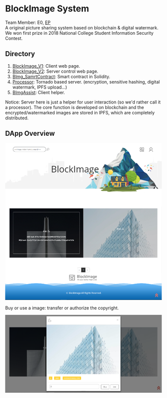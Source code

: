 # BlockImage System
Team Member: E0, [EP](https://github.com/LinkleYping)<br>
A original picture sharing system based on blockchain & digital watermark.<br>
We won first prize in 2018 National College Student Information Security Contest.

## Directory

1. [BlockImage_V1](https://github.com/E0HYL/BlockImage_System/tree/master/BlockImage_V1): Client web page.
2. [BlockImage_V2](https://github.com/E0HYL/BlockImage_System/tree/master/BlockImage_V2): Server control web page.
3. [Blmg_SamrtContract](https://github.com/E0HYL/BlockImage_System/tree/master/Blmg_SamrtContract): Smart contract in Solidity.
4. [Processor](https://github.com/E0HYL/BlockImage_System/tree/master/Processor): Tornado based server. (encryption, sensitive hashing, digital watermark, IPFS upload...)
5. [BImgAssist](https://github.com/E0HYL/BlockImage_System/tree/master/BImgAssist): Client helper.

Notice: Server here is just a helper for user interaction (so we'd rather call it a processor). The core function is developed on blockchain and the encrypted/watermarked images are stored in IPFS, which are completely distributed. 

## DApp Overview

![](img/index.JPG)

Buy or use a image: transfer or authorize the copyright.

![](img/buy.JPG)